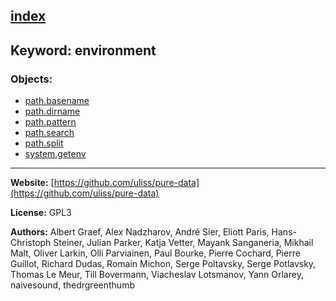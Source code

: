[index](../index.html)
---

## Keyword: environment

### Objects:
* [path.basename](../path.basename.html)
* [path.dirname](../path.dirname.html)
* [path.pattern](../path.pattern.html)
* [path.search](../path.search.html)
* [path.split](../path.split.html)
* [system.getenv](../system.getenv.html)

---
**Website:** [https://github.com/uliss/pure-data](https://github.com/uliss/pure-data)

**License:** GPL3

**Authors:** Albert Graef, Alex Nadzharov, André Sier, Eliott Paris, Hans-Christoph Steiner, Julian Parker, Katja Vetter, Mayank Sanganeria, Mikhail Malt, Oliver Larkin, Olli Parviainen, Paul Bourke, Pierre Cochard, Pierre Guillot, Richard Dudas, Romain Michon, Serge Poltavsky, Serge Potlavsky, Thomas Le Meur, Till Bovermann, Viacheslav Lotsmanov, Yann Orlarey, naivesound, thedrgreenthumb
